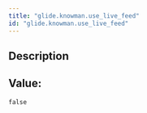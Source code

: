 ```yaml
---
title: "glide.knowman.use_live_feed"
id: "glide.knowman.use_live_feed"
---
```

## Description



## Value: 
```
false
```